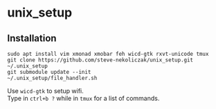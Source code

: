 # unix_setup

## Installation

```
sudo apt install vim xmonad xmobar feh wicd-gtk rxvt-unicode tmux
git clone https://github.com/steve-nekoliczak/unix_setup.git ~/.unix_setup
git submodule update --init
~/.unix_setup/file_handler.sh
```

Use `wicd-gtk` to setup wifi.  
Type in `ctrl+b ?` while in `tmux` for a list of commands.  
